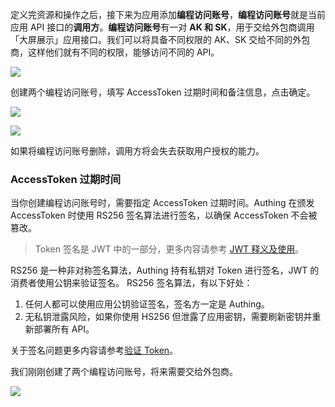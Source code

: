 <IntegrationDetailCard title="创建编程访问账号">

定义完资源和操作之后，接下来为应用添加**编程访问账号**，**编程访问账号**就是当前应用 API 接口的**调用方**。**编程访问账号**有一对 **AK 和 SK**，用于交给外包商调用「大屏展示」应用接口。我们可以将具备不同权限的 AK、SK 交给不同的外包商，这样他们就有不同的权限，能够访问不同的 API。

![](~@imagesZhCn/guides/authorization/create-programmatic-account-display-screen.png)

创建两个编程访问账号，填写 AccessToken 过期时间和备注信息，点击确定。

![](~@imagesZhCn/guides/authorization/create-ak-sk-1.png)

![](~@imagesZhCn/guides/authorization/create-ak-sk-2.png)

如果将编程访问账号删除，调用方将会失去获取用户授权的能力。

### AccessToken 过期时间

当你创建编程访问账号时，需要指定 AccessToken 过期时间。Authing 在颁发 AccessToken 时使用 RS256 签名算法进行签名，以确保 AccessToken 不会被篡改。
> Token 签名是 JWT 中的一部分，更多内容请参考 [JWT 释义及使用](/advanced/authentication/jwt-token.md)。

RS256 是一种非对称签名算法，Authing 持有私钥对 Token 进行签名，JWT 的消费者使用公钥来验证签名。
  RS256 签名算法，有以下好处：

1. 任何人都可以使用应用公钥验证签名，签名方一定是 Authing。
2. 无私钥泄露风险，如果你使用 HS256 但泄露了应用密钥，需要刷新密钥并重新部署所有 API。

关于签名问题更多内容请参考[验证 Token](../../advanced/verify-jwt-token.md)。

我们刚刚创建了两个编程访问账号，将来需要交给外包商。

![](~@imagesZhCn/guides/authorization/ak-sk-result.png)

</IntegrationDetailCard>
